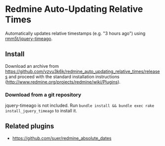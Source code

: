 # Redmine Auto-Updating Relative Times

Automatically updates relative timestamps (e.g. "3 hours ago") using [rmm5t/jquery-timeago](https://github.com/rmm5t/jquery-timeago).

## Install

Download an archive from https://github.com/vzvu3k6k/redmine_auto_updating_relative_times/releases and proceed with the standard installation instructions (http://www.redmine.org/projects/redmine/wiki/Plugins).

### Download from a git repository

jquery-timeago is not included. Run `bundle install && bundle exec rake install_jquery_timeago` to install it.

## Related plugins

- https://github.com/suer/redmine_absolute_dates
